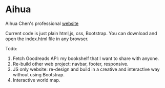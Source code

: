 # Aihua
Aihua Chen's professional [website](https://aihua.vercel.app/)

Current code is just plain html,js, css, Bootstrap. You can download and open the index.html file in any browser.

Todo: 
1. Fetch Goodreads API: my bookshelf that I want to share with anyone.
2. Re-build other web project: navbar, footer, responsive.
3. JS only website: re-design and build in a creative and interactive way without using Bootstrap.
4. Interactive world map.

